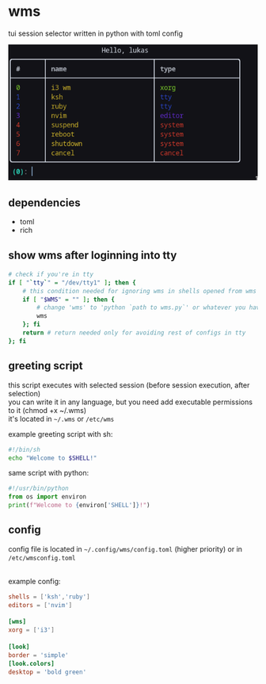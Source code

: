# wms

tui session selector written in python with toml config

<img src="screenshot.png"/>

## dependencies

* toml
* rich

## show wms after loginning into tty

```sh
# check if you're in tty
if [ "`tty`" = "/dev/tty1" ]; then {
	# this condition needed for ignoring wms in shells opened from wms
	if [ "$WMS" = "" ]; then {
		# change 'wms' to 'python `path to wms.py`' or whatever you have wms
		wms
	}; fi
	return # return needed only for avoiding rest of configs in tty
}; fi
```

## greeting script

this script executes with selected session (before session execution, after selection)<br/>
you can write it in any language, but you need add executable permissions to it (chmod +x ~/.wms)<br/>
it's located in `~/.wms` or `/etc/wms`<br/>

example greeting script with sh:
```sh
#!/bin/sh
echo "Welcome to $SHELL!"
```
same script with python:
```py
#!/usr/bin/python
from os import environ
print(f"Welcome to {environ['SHELL']}!")
```

## config

config file is located in `~/.config/wms/config.toml` (higher priority)
or in `/etc/wmsconfig.toml`<br/>
<br/>

example config:
```toml
shells = ['ksh','ruby']
editors = ['nvim']

[wms]
xorg = ['i3']

[look]
border = 'simple'
[look.colors]
desktop = 'bold green'
```
